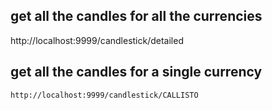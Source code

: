## get all the candles for all the currencies

http://localhost:9999/candlestick/detailed

## get all the candles for a single currency

```
http://localhost:9999/candlestick/CALLISTO
```

